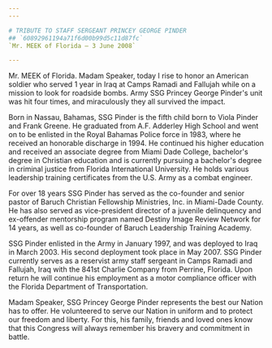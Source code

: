 ```yaml
---
---

# TRIBUTE TO STAFF SERGEANT PRINCEY GEORGE PINDER
## `60892961194a71f6d00b99d5c11d87fc`
`Mr. MEEK of Florida — 3 June 2008`

---
```



Mr. MEEK of Florida. Madam Speaker, today I rise to honor an American 
soldier who served 1 year in Iraq at Camps Ramadi and Fallujah while on 
a mission to look for roadside bombs. Army SSG Princey George Pinder's 
unit was hit four times, and miraculously they all survived the impact.

Born in Nassau, Bahamas, SSG Pinder is the fifth child born to Viola 
Pinder and Frank Greene. He graduated from A.F. Adderley High School 
and went on to be enlisted in the Royal Bahamas Police force in 1983, 
where he received an honorable discharge in 1994. He continued his 
higher education and received an associate degree from Miami Dade 
College, bachelor's degree in Christian education and is currently 
pursuing a bachelor's degree in criminal justice from Florida 
International University. He holds various leadership training 
certificates from the U.S. Army as a combat engineer.

For over 18 years SSG Pinder has served as the co-founder and senior 
pastor of Baruch Christian Fellowship Ministries, Inc. in Miami-Dade 
County. He has also served as vice-president director of a juvenile 
delinquency and ex-offender mentorship program named Destiny Image 
Review Network for 14 years, as well as co-founder of Baruch Leadership 
Training Academy.

SSG Pinder enlisted in the Army in January 1997, and was deployed to 
Iraq in March 2003. His second deployment took place in May 2007. SSG 
Pinder currently serves as a reservist army staff sergeant in Camps 
Ramadi and Fallujah, Iraq with the 841st Charlie Company from Perrine, 
Florida. Upon return he will continue his employment as a motor 
compliance officer with the Florida Department of Transportation.

Madam Speaker, SSG Princey George Pinder represents the best our 
Nation has to offer. He volunteered to serve our Nation in uniform and 
to protect our freedom and liberty. For this, his family, friends and 
loved ones know that this Congress will always remember his bravery and 
commitment in battle.
